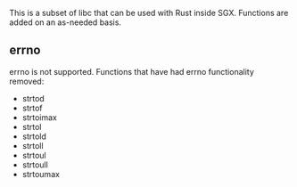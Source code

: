 This is a subset of libc that can be used with Rust inside SGX. Functions are
added on an as-needed basis.

## errno

errno is not supported. Functions that have had errno functionality removed:

* strtod
* strtof
* strtoimax
* strtol
* strtold
* strtoll
* strtoul
* strtoull
* strtoumax
